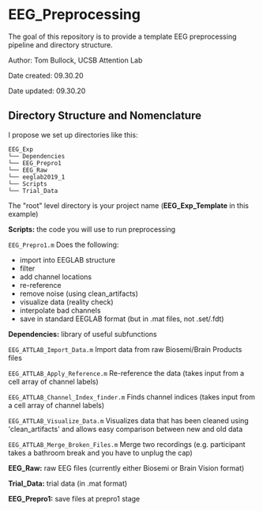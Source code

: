 # EEG_Preprocessing

The goal of this repository is to provide a template EEG preprocessing pipeline and directory structure.

Author: Tom Bullock, UCSB Attention Lab

Date created: 09.30.20

Date updated: 09.30.20

## Directory Structure and Nomenclature 

I propose we set up directories like this:
```
EEG_Exp
└── Dependencies
└── EEG_Prepro1
└── EEG_Raw
└── eeglab2019_1
└── Scripts
└── Trial_Data
```

The "root" level directory is your project name (**EEG_Exp_Template** in this example)

**Scripts:** the code you will use to run preprocessing

`EEG_Prepro1.m` Does the following:

* import into EEGLAB structure
* filter
* add channel locations
* re-reference
* remove noise (using clean_artifacts)
* visualize data (reality check)
* interpolate bad channels
* save in standard EEGLAB format (but in .mat files, not .set/.fdt)

**Dependencies:** library of useful subfunctions

`EEG_ATTLAB_Import_Data.m` Import data from raw Biosemi/Brain Products files

`EEG_ATTLAB_Apply_Reference.m` Re-reference the data (takes input from a cell array of channel labels)

`EEG_ATTLAB_Channel_Index_finder.m` Finds channel indices (takes input from a cell array of channel labels)

`EEG_ATTLAB_Visualize_Data.m` Visualizes data that has been cleaned using 'clean_artifacts' and allows easy comparison between new and old data

`EEG_ATTLAB_Merge_Broken_Files.m` Merge two recordings (e.g. participant takes a bathroom break and you have to unplug the cap)


**EEG_Raw:** raw EEG files (currently either Biosemi or Brain Vision format)

**Trial_Data:** trial data (in .mat format) 

**EEG_Prepro1:** save files at prepro1 stage






